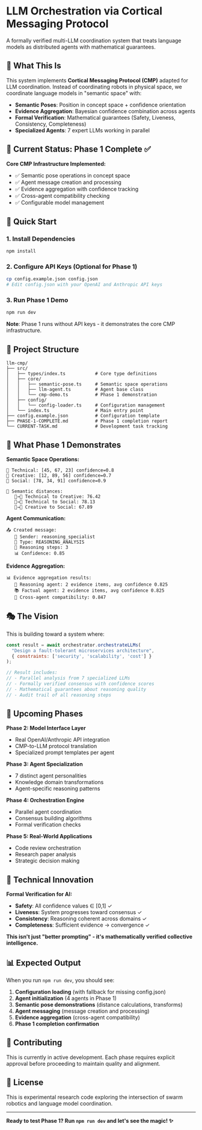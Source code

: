 # LLM Orchestration via Cortical Messaging Protocol

A formally verified multi-LLM coordination system that treats language models as distributed agents with mathematical guarantees.

## 🧠 What This Is

This system implements **Cortical Messaging Protocol (CMP)** adapted for LLM coordination. Instead of coordinating robots in physical space, we coordinate language models in "semantic space" with:

- **Semantic Poses**: Position in concept space + confidence orientation
- **Evidence Aggregation**: Bayesian confidence combination across agents
- **Formal Verification**: Mathematical guarantees (Safety, Liveness, Consistency, Completeness)
- **Specialized Agents**: 7 expert LLMs working in parallel

## 🎯 Current Status: Phase 1 Complete ✅

**Core CMP Infrastructure Implemented:**
- ✅ Semantic pose operations in concept space
- ✅ Agent message creation and processing  
- ✅ Evidence aggregation with confidence tracking
- ✅ Cross-agent compatibility checking
- ✅ Configurable model management

## 🚀 Quick Start

### 1. Install Dependencies
```bash
npm install
```

### 2. Configure API Keys (Optional for Phase 1)
```bash
cp config.example.json config.json
# Edit config.json with your OpenAI and Anthropic API keys
```

### 3. Run Phase 1 Demo
```bash
npm run dev
```

**Note**: Phase 1 runs without API keys - it demonstrates the core CMP infrastructure.

## 📁 Project Structure

```
llm-cmp/
├── src/
│   ├── types/index.ts           # Core type definitions
│   ├── core/
│   │   ├── semantic-pose.ts     # Semantic space operations
│   │   ├── llm-agent.ts         # Agent base class
│   │   └── cmp-demo.ts          # Phase 1 demonstration
│   ├── config/
│   │   └── config-loader.ts     # Configuration management
│   └── index.ts                 # Main entry point
├── config.example.json          # Configuration template
├── PHASE-1-COMPLETE.md          # Phase 1 completion report
└── CURRENT-TASK.md              # Development task tracking
```

## 🧪 What Phase 1 Demonstrates

**Semantic Space Operations:**
```
🔧 Technical: [45, 67, 23] confidence=0.8
🎨 Creative: [12, 89, 56] confidence=0.7  
🤝 Social: [78, 34, 91] confidence=0.9

📏 Semantic distances:
   🔧→🎨 Technical to Creative: 76.42
   🔧→🤝 Technical to Social: 78.13
   🎨→🤝 Creative to Social: 67.89
```

**Agent Communication:**
```
📤 Created message:
   👤 Sender: reasoning_specialist
   📝 Type: REASONING_ANALYSIS
   🧠 Reasoning steps: 3
   📊 Confidence: 0.85
```

**Evidence Aggregation:**
```
📊 Evidence aggregation results:
   🔬 Reasoning agent: 2 evidence items, avg confidence 0.825
   📚 Factual agent: 2 evidence items, avg confidence 0.825
   🔄 Cross-agent compatibility: 0.847
```

## 🎭 The Vision

This is building toward a system where:

```javascript
const result = await orchestrator.orchestrateLLMs(
  "Design a fault-tolerant microservices architecture",
  { constraints: ['security', 'scalability', 'cost'] }
);

// Result includes:
// - Parallel analysis from 7 specialized LLMs
// - Formally verified consensus with confidence scores  
// - Mathematical guarantees about reasoning quality
// - Audit trail of all reasoning steps
```

## 🔮 Upcoming Phases

**Phase 2: Model Interface Layer**
- Real OpenAI/Anthropic API integration
- CMP-to-LLM protocol translation
- Specialized prompt templates per agent

**Phase 3: Agent Specialization** 
- 7 distinct agent personalities
- Knowledge domain transformations
- Agent-specific reasoning patterns

**Phase 4: Orchestration Engine**
- Parallel agent coordination
- Consensus building algorithms
- Formal verification checks

**Phase 5: Real-World Applications**
- Code review orchestration
- Research paper analysis
- Strategic decision making

## 🔬 Technical Innovation

**Formal Verification for AI:**
- **Safety**: All confidence values ∈ [0,1] ✓
- **Liveness**: System progresses toward consensus ✓  
- **Consistency**: Reasoning coherent across domains ✓
- **Completeness**: Sufficient evidence → convergence ✓

**This isn't just "better prompting" - it's mathematically verified collective intelligence.**

## 📊 Expected Output

When you run `npm run dev`, you should see:

1. **Configuration loading** (with fallback for missing config.json)
2. **Agent initialization** (4 agents in Phase 1)
3. **Semantic pose demonstrations** (distance calculations, transforms)
4. **Agent messaging** (message creation and processing)
5. **Evidence aggregation** (cross-agent compatibility)
6. **Phase 1 completion confirmation**

## 🤝 Contributing

This is currently in active development. Each phase requires explicit approval before proceeding to maintain quality and alignment.

## 📝 License

This is experimental research code exploring the intersection of swarm robotics and language model coordination.

---

**Ready to test Phase 1? Run `npm run dev` and let's see the magic! ✨**
